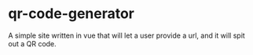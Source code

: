 # qr-code-generator
A simple site written in vue that will let a user provide a url, and it will spit out a QR code.

